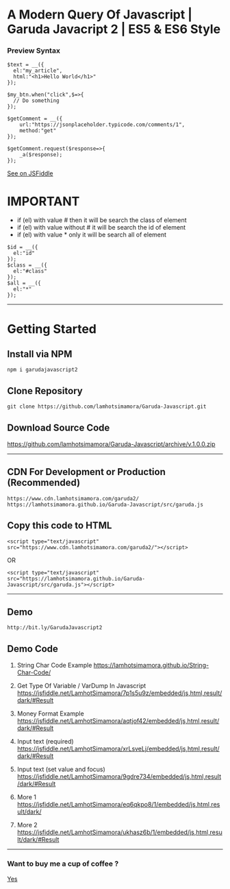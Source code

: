 # A Modern Query Of Javascript | Garuda Javacript 2 | ES5 & ES6 Style

### Preview Syntax 
```
$text = __({
  el:"my_article",
  html:"<h1>Hello World</h1>"
});
```

```
$my_btn.when("click",$=>{
  // Do something 
});

$getComment = __({
    url:"https://jsonplaceholder.typicode.com/comments/1",
    method:"get"
});

$getComment.request($response=>{
    _a($response);
});
```
<a href="https://jsfiddle.net/steoa1xn/1/">See on JSFiddle</a>

# IMPORTANT
- if (el) with value # then it will be search the class of element
- if (el) with value without # it will be search the id of element
- if (el) with value * only it will be search all of element
```
$id = __({
  el:"id"
});
$class = __({
  el:"#class"
});
$all = __({
  el:"*"
});
```
--------------------
# Getting Started

## Install via NPM
```
npm i garudajavascript2
```

## Clone Repository
```
git clone https://github.com/lamhotsimamora/Garuda-Javascript.git
```

## Download Source Code
https://github.com/lamhotsimamora/Garuda-Javascript/archive/v.1.0.0.zip

--------------------------------
## CDN For Development or Production (Recommended)
```
https://www.cdn.lamhotsimamora.com/garuda2/ 
https://lamhotsimamora.github.io/Garuda-Javascript/src/garuda.js
```
## Copy this code to HTML
```
<script type="text/javascript" src="https://www.cdn.lamhotsimamora.com/garuda2/"></script>
```
OR
```
<script type="text/javascript" src="https://lamhotsimamora.github.io/Garuda-Javascript/src/garuda.js"></script>
```
------------------------------

## Demo
```
http://bit.ly/GarudaJavascript2
```

## Demo Code
1. String Char Code Example 
https://lamhotsimamora.github.io/String-Char-Code/

2. Get Type Of Variable / VarDump In Javascript   
https://jsfiddle.net/LamhotSimamora/7p1s5u9z/embedded/js,html,result/dark/#Result

3. Money Format Example
https://jsfiddle.net/LamhotSimamora/aqtjof42/embedded/js,html,result/dark/#Result

4. Input text (required)
https://jsfiddle.net/LamhotSimamora/xrLsveLj/embedded/js,html,result/dark/#Result

5. Input text (set value and focus)
https://jsfiddle.net/LamhotSimamora/9gdre734/embedded/js,html,result/dark/#Result

6. More 1
https://jsfiddle.net/LamhotSimamora/eq6qkpo8/1/embedded/js,html,result/dark/

7. More 2
https://jsfiddle.net/LamhotSimamora/ukhasz6b/1/embedded/js,html,result/dark/#Result

----------------

### Want to buy me a cup of coffee ?
<a href="http://ko-fi.com/Z8Z579XC">Yes</a>
